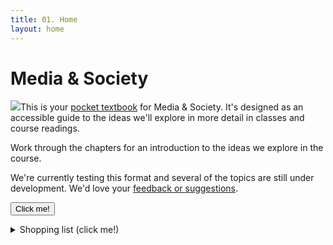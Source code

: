 ```yaml
---
title: 01. Home
layout: home
---
```


# Media & Society

<img src="https://cdn.glitch.global/cf95248c-36c9-4c16-8fd1-053cbc9fd048/cap.svg?v=1739591315425" class="small">This 
is your [pocket textbook](/about/) for Media & Society. It's designed as an accessible guide to 
the ideas we'll explore in more detail in classes and course readings. 

Work through the chapters for an introduction to the ideas we explore in the course.

We're currently testing this format and several of the topics are still under development. 
We'd love your [feedback or suggestions](https://forms.office.com/Pages/ResponsePage.aspx?id=NUNFkk5Wz0ywsCREW4wD9x3s_0Z6PpBKt8EXUBVHZFtUQjQyUjA3T0JWNlZPRElOVFpGRFFBVFFIOS4u).

<button popovertarget="mydiv">Click me!</button>

<div popover id="mydiv">
  <h2>Popover</h2>
  <hr>
  <p>A popover is an element that is placed on top of everything else.</p>
  <p>It can be used when you want to tell something important.</p>
  <button popovertarget="mydiv" popovertargetaction="hide">Close</button>
</div>


<details markdown="block">
<summary>Shopping list (click me!)</summary>

## site
This is a Jekyll website that uses the [Just the Docs]theme. 

[Just the Docs]: https://just-the-docs.github.io/just-the-docs/
[GitHub Pages]: https://docs.github.com/en/pages
[README]: https://github.com/just-the-docs/just-the-docs-template/blob/main/README.md
[Jekyll]: https://jekyllrb.com
[GitHub Pages / Actions workflow]: https://github.blog/changelog/2022-07-27-github-pages-custom-github-actions-workflows-beta/
[use this template]: https://github.com/just-the-docs/just-the-docs-template/generate
